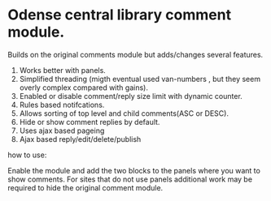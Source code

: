 # Odense central library comment module.
Builds on the original comments module but adds/changes several features.

1. Works better with panels.
2. Simplified threading (migth eventual used van-numbers , but they seem overly complex compared with gains).
3. Enabled or disable comment/reply size limit with dynamic counter.
4. Rules based notifcations.
6. Allows sorting of top level and child comments(ASC or DESC).
7. Hide or show comment replies by default.
8. Uses ajax based pageing
9. Ajax based reply/edit/delete/publish

how to use:

Enable the module and add the two blocks to the panels where you want to show comments.
For sites that do not use panels additional work may be required to hide the original comment module.

